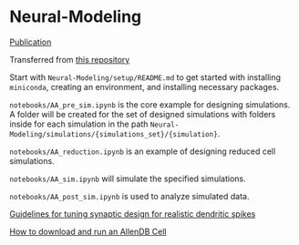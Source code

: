 # Neural-Modeling

[Publication](https://mailmissouri-my.sharepoint.com/:w:/r/personal/nairs_umsystem_edu/Documents/MigratedBoxFiles/nairs/AAWork%20in%20progress/PAPERS%20in%20progress/AA-SingleCell%20and%20WM%20Projects/Reduced%20Order%20Modeling%20Project/Manuscript%20-%20EquivalentModel/2025%20IEEE%20MWSCAS/2025_ieee-DetailedCell.docx?d=w14e2c2d2b3e8490d82f28972448e9762&csf=1&web=1&e=nfMC3R)

Transferred from [this repository](https://github.com/davidfague/Neural-Modeling/tree/load_synapses)

Start with `Neural-Modeling/setup/README.md` to get started with installing `miniconda`, creating an environment, and installing necessary packages.

`notebooks/AA_pre_sim.ipynb` is the core example for designing simulations. A folder will be created for the set of designed simulations with folders inside for each simulation in the path `Neural-Modeling/simulations/{simulations_set}/{simulation}`.

`notebooks/AA_reduction.ipynb` is an example of designing reduced cell simulations.

`notebooks/AA_sim.ipynb` will simulate the specified simulations.

`notebooks/AA_post_sim.ipynb` is used to analyze simulated data.

[Guidelines for tuning synaptic design for realistic dendritic spikes](https://mailmissouri-my.sharepoint.com/:w:/r/personal/nairs_umsystem_edu/Documents/MigratedBoxFiles/nairs/AAWork%20in%20progress/PAPERS%20in%20progress/AA-SingleCell%20and%20WM%20Projects/Reduced%20Order%20Modeling%20Project/Manuscript%20-%20EquivalentModel/2025%20IEEE%20MWSCAS/Tuning-DetailedCellModel.docx?d=wf09133c47cf045f68b43e41dae8c6776&csf=1&web=1&e=wDmRo4)

[How to download and run an AllenDB Cell](https://mailmissouri-my.sharepoint.com/:w:/r/personal/drfrbc_umsystem_edu/Documents/How%20To%20-%20Allen%20Cell%20in%20Single-Cell%20Pipeline.docx?d=w88c46ac81e2548648dc84744a9ba5c11&csf=1&web=1&e=E4Hjef)